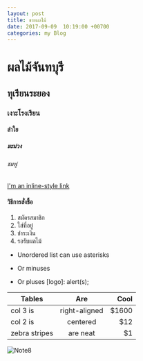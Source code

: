 ```yaml
---
layout: post
title: ขายผลไม้
date: 2017-09-09  10:19:00 +00700
categories: my Blog
---
```

# ผลไม้จันทบุรี
## ทุเรียนระยอง
### เงาะโรงเรียน
#### ลำใย
##### มะม่วง
###### ชมพู่
[I'm an inline-style link](https://www.fruitfits.com/)
#### วิธีการสั่งชื้อ
1. สมัครสมาชิก
2. ใส่ที่อยู่
3. ชำระเงิน
4. รอรับผลไม้
* Unordered list can use asterisks
- Or minuses
+ Or pluses
[logo]: 
alert(s);

| Tables        | Are           | Cool  |
| ------------- |:-------------:| -----:|
| col 3 is      | right-aligned | $1600 |
| col 2 is      | centered      |   $12 |
| zebra stripes | are neat      |    $1 |


![Note8](https://www.fruitfits.com/wp-content/uploads/2017/06/delivery-855x450.jpg)

